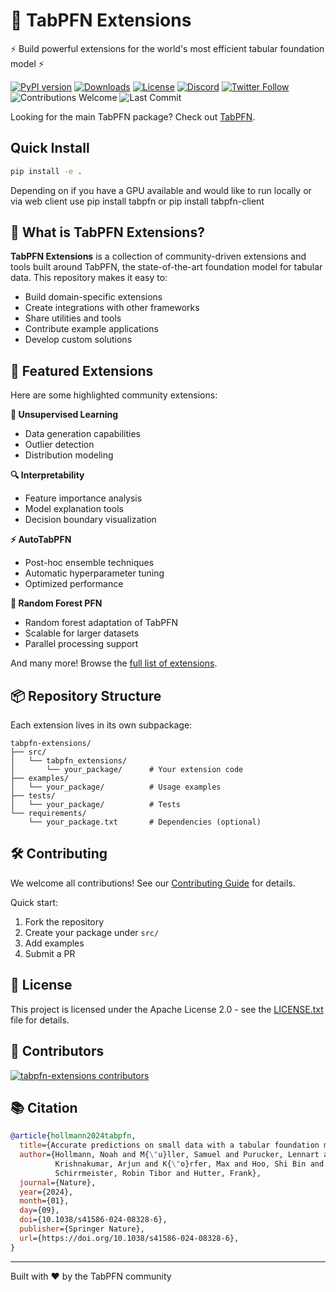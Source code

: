 # 🎯 TabPFN Extensions

⚡ Build powerful extensions for the world's most efficient tabular foundation model ⚡

[![PyPI version](https://badge.fury.io/py/tabpfn.svg)](https://badge.fury.io/py/tabpfn)
[![Downloads](https://pepy.tech/badge/tabpfn)](https://pepy.tech/project/tabpfn)
[![License](https://img.shields.io/badge/License-Apache_2.0-blue.svg)](https://opensource.org/licenses/Apache-2.0)
[![Discord](https://img.shields.io/discord/1285598202732482621?color=7289da&label=Discord&logo=discord&logoColor=ffffff)](https://discord.com/channels/1285598202732482621/)
[![Twitter Follow](https://img.shields.io/twitter/follow/PriorLabs?style=social)](https://twitter.com/PriorLabs)
![Contributions Welcome](https://img.shields.io/badge/contributions-welcome-brightgreen)
![Last Commit](https://img.shields.io/github/last-commit/automl/tabpfn-client)

Looking for the main TabPFN package? Check out [TabPFN](https://github.com/priorlabs/tabpfn).

## Quick Install

```bash
pip install -e .
```

Depending on if you have a GPU available and would like to run locally or via web client use
pip install tabpfn
or pip install tabpfn-client

## 🤔 What is TabPFN Extensions?

**TabPFN Extensions** is a collection of community-driven extensions and tools built around TabPFN, the state-of-the-art
foundation model for tabular data. This repository makes it easy to:

- Build domain-specific extensions
- Create integrations with other frameworks
- Share utilities and tools
- Contribute example applications
- Develop custom solutions

## 🚀 Featured Extensions

Here are some highlighted community extensions:

**🔮 Unsupervised Learning**

- Data generation capabilities
- Outlier detection
- Distribution modeling

**🔍 Interpretability**

- Feature importance analysis
- Model explanation tools
- Decision boundary visualization

**⚡ AutoTabPFN**

- Post-hoc ensemble techniques
- Automatic hyperparameter tuning
- Optimized performance

**🌲 Random Forest PFN**

- Random forest adaptation of TabPFN
- Scalable for larger datasets
- Parallel processing support

And many more! Browse the [full list of extensions](https://github.com/priorlabs/tabpfn-extensions/tree/main/src).

## 📦 Repository Structure

Each extension lives in its own subpackage:

```
tabpfn-extensions/
├── src/
│   └── tabpfn_extensions/  
│       └── your_package/      # Your extension code
├── examples/
│   └── your_package/          # Usage examples
├── tests/
│   └── your_package/          # Tests
└── requirements/
    └── your_package.txt       # Dependencies (optional)
```

## 🛠️ Contributing

We welcome all contributions! See our [Contributing Guide](CONTRIBUTING.md) for details.

Quick start:

1. Fork the repository
2. Create your package under `src/`
3. Add examples
4. Submit a PR

## 🤝 License

This project is licensed under the Apache License 2.0 - see the [LICENSE.txt](LICENSE.txt) file for details.

## 🌟 Contributors

[![tabpfn-extensions contributors](https://contrib.rocks/image?repo=priorlabs/tabpfn-extensions&max=2000)](https://github.com/priorlabs/tabpfn-extensions/graphs/contributors)

## 📚 Citation

```bibtex
@article{hollmann2024tabpfn,
  title={Accurate predictions on small data with a tabular foundation model},
  author={Hollmann, Noah and M{\"u}ller, Samuel and Purucker, Lennart and 
          Krishnakumar, Arjun and K{\"o}rfer, Max and Hoo, Shi Bin and 
          Schirrmeister, Robin Tibor and Hutter, Frank},
  journal={Nature},
  year={2024},
  month={01},
  day={09},
  doi={10.1038/s41586-024-08328-6},
  publisher={Springer Nature},
  url={https://doi.org/10.1038/s41586-024-08328-6},
}
```
---

Built with ❤️ by the TabPFN community